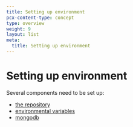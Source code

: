 ```yaml
---
title: Setting up environment
pcx-content-type: concept
type: overview
weight: 9
layout: list
meta:
  title: Setting up environment
---
```


# Setting up environment

Several components need to be set up:

- [the repository](./clone)
- [environmental variables](./env)
- [mongodb](./mongodb)
